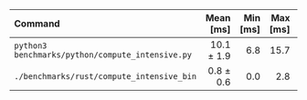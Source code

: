 | Command | Mean [ms] | Min [ms] | Max [ms] | Relative |
|:---|---:|---:|---:|---:|
| `python3 benchmarks/python/compute_intensive.py` | 10.1 ± 1.9 | 6.8 | 15.7 | 12.36 ± 9.64 |
| `./benchmarks/rust/compute_intensive_bin` | 0.8 ± 0.6 | 0.0 | 2.8 | 1.00 |
